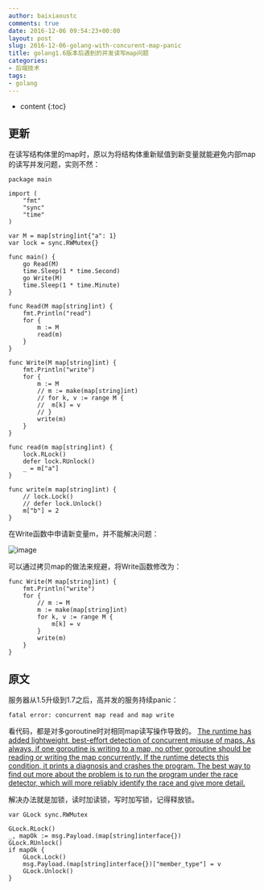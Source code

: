 ```yaml
---
author: baixiaoustc
comments: true
date: 2016-12-06 09:54:23+00:00
layout: post
slug: 2016-12-06-golang-with-concurent-map-panic
title: golang1.6版本后遇到的并发读写map问题
categories:
- 后端技术
tags:
- golang
---
```


* content 
{:toc}


## 更新

在读写结构体里的map时，原以为将结构体重新赋值到新变量就能避免内部map的读写并发问题，实则不然：

	package main
	
	import (
		"fmt"
		"sync"
		"time"
	)
	
	var M = map[string]int{"a": 1}
	var lock = sync.RWMutex{}
	
	func main() {
		go Read(M)
		time.Sleep(1 * time.Second)
		go Write(M)
		time.Sleep(1 * time.Minute)
	}
	
	func Read(M map[string]int) {
		fmt.Println("read")
		for {
			m := M
			read(m)
		}
	}
	
	func Write(M map[string]int) {
		fmt.Println("write")
		for {
			m := M
			// m := make(map[string]int)
			// for k, v := range M {
			// 	m[k] = v
			// }
			write(m)
		}
	}
	
	func read(m map[string]int) {
		lock.RLock()
		defer lock.RUnlock()
		_ = m["a"]
	}
	
	func write(m map[string]int) {
		// lock.Lock()
		// defer lock.Unlock()
		m["b"] = 2
	}
	
在Write函数中申请新变量m，并不能解决问题：

![image](http://oiz85bhef.bkt.clouddn.com/image/Jietu20170411-085651.jpg)

可以通过拷贝map的做法来规避，将Write函数修改为：

	func Write(M map[string]int) {
		fmt.Println("write")
		for {
			// m := M
			m := make(map[string]int)
			for k, v := range M {
				m[k] = v
			}
			write(m)
		}
	}


## 原文



服务器从1.5升级到1.7之后，高并发的服务持续panic：
	
	fatal error: concurrent map read and map write
	
看代码，都是对多goroutine时对相同map读写操作导致的。
[The runtime has added lightweight, best-effort detection of concurrent misuse of maps. As always, if one goroutine is writing to a map, no other goroutine should be reading or writing the map concurrently. If the runtime detects this condition, it prints a diagnosis and crashes the program. The best way to find out more about the problem is to run the program under the race detector, which will more reliably identify the race and give more detail.](https://golang.org/doc/go1.6#runtime)

解决办法就是加锁，读时加读锁，写时加写锁，记得释放锁。

	var GLock sync.RWMutex

	GLock.RLock()
	_, mapOk := msg.Payload.(map[string]interface{})
	GLock.RUnlock()
	if mapOk {
		GLock.Lock()
		msg.Payload.(map[string]interface{})["member_type"] = v
		GLock.Unlock()
	}